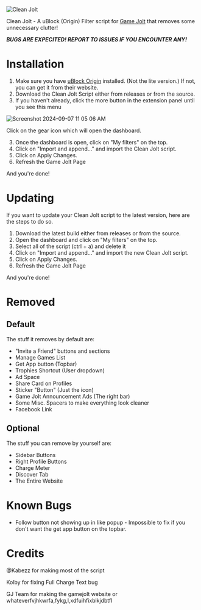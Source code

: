 ![Clean Jolt](https://github.com/user-attachments/assets/c62c5faa-ee4b-43f3-9f61-9e8b630fce7a)

Clean Jolt - A uBlock (Origin) Filter script for [Game Jolt](https://gamejolt.com) that removes some unnecessary clutter!

***BUGS ARE EXPECITED! REPORT TO ISSUES IF YOU ENCOUNTER ANY!***

# Installation
1. Make sure you have [uBlock Origin](https://ublockorigin.com) installed. (Not the lite version.) If not, you can get it from their website.
2. Download the Clean Jolt Script either from releases or from the source.
3. If you haven't already, click the more button in the extension panel until you see this menu

  ![Screenshot 2024-09-07 11 05 06 AM](https://github.com/user-attachments/assets/467441cd-3019-465f-9f67-2b7ca4e54309)
  
  Click on the gear icon which will open the dashboard.

3. Once the dashboard is open, click on "My filters" on the top.
4. Click on "Import and append..." and import the Clean Jolt script.
5. Click on Apply Changes.
6. Refresh the Game Jolt Page

And you're done!

# Updating
If you want to update your Clean Jolt script to the latest version, here are the steps to do so.
1. Download the latest build either from releases or from the source.
2. Open the dashboard and click on "My filters" on the top.
3. Select all of the script (ctrl + a) and delete it
4. Click on "Import and append..." and import the new Clean Jolt script.
5. Click on Apply Changes.
6. Refresh the Game Jolt Page

And you're done!

# Removed
## Default
The stuff it removes by default are:

* "Invite a Friend" buttons and sections
* Manage Games List
* Get App button (Topbar)
* Trophies Shortcut (User dropdown)
* Ad Space
* Share Card on Profiles
* Sticker "Button" (Just the icon)
* Game Jolt Announcement Ads (The right bar)
* Some Misc. Spacers to make everything look cleaner
* Facebook Link

## Optional
The stuff you can remove by yourself are:

* Sidebar Buttons
* Right Profile Buttons
* Charge Meter
* Discover Tab
* The Entire Website

# Known Bugs
* Follow button not showing up in like popup - Impossible to fix if you don't want the get app button on the topbar.

# Credits
@Kabezz for making most of the script

Kolby for fixing Full Charge Text bug

GJ Team for making the gamejolt website or whateverfvjhkwrfa,fykg,l,xdfuihfixblkjdbtfl
